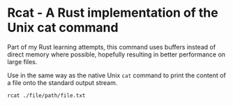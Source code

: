 # Rcat - A Rust implementation of the Unix cat command

Part of my Rust learning attempts, this command uses buffers instead of direct memory where possible, hopefully resulting in better performance on large files.

Use in the same way as the native Unix `cat` command to print the content of a file onto the standard output stream.

`rcat ./file/path/file.txt`
